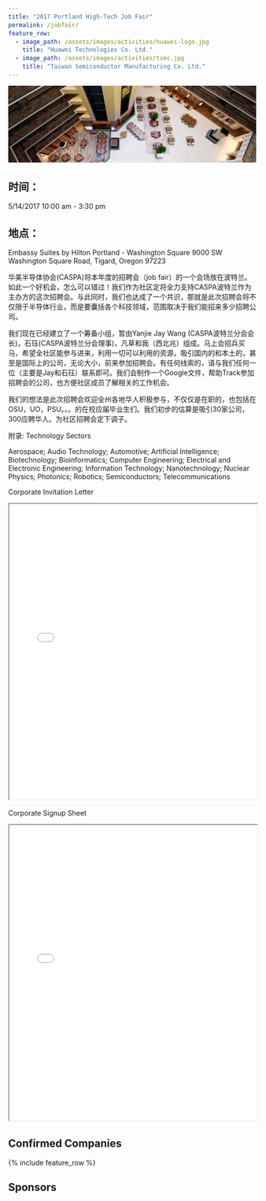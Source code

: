 ```yaml
---
title: "2017 Portland High-Tech Job Fair"
permalink: /jobfair/
feature_row:
  - image_path: /assets/images/activities/huawei-logo.jpg
    title: "Huawei Technologies Co. Ltd."
  - image_path: /assets/images/activities/tsmc.jpg
    title: "Taiwan Semiconductor Manufacturing Co. Ltd."
---
```

<p><img src="/assets/images/activities/embassysuite.jpg"></p>

## 时间：
5/14/2017 10:00 am - 3:30 pm

## 地点：
Embassy Suites by Hilton Portland - Washington Square
9000 SW Washington Square Road, Tigard, Oregon 97223

华美半导体协会(CASPA)将本年度的招聘会（job fair）的一个会场放在波特兰。如此一个好机会，怎么可以错过！我们作为社区定将全力支持CASPA波特兰作为主办方的这次招聘会。与此同时，我们也达成了一个共识，那就是此次招聘会将不仅限于半导体行业，而是要囊括各个科技领域，范围取决于我们能招来多少招聘公司。

我们现在已经建立了一个筹备小组，暂由Yanjie Jay Wang (CASPA波特兰分会会长)，石珏(CASPA波特兰分会理事)，凡草和我（西北兆）组成。马上会招兵买马，希望全社区能参与进来，利用一切可以利用的资源，吸引国内的和本土的，甚至是国际上的公司，无论大小，前来参加招聘会。有任何线索的，请与我们任何一位（主要是Jay和石珏）联系即可。我们会制作一个Google文件，帮助Track参加招聘会的公司，也方便社区成员了解相关的工作机会。

我们的想法是此次招聘会欢迎全州各地华人积极参与，不仅仅是在职的，也包括在OSU，UO，PSU。。。的在校应届毕业生们。我们初步的估算是吸引30家公司，300应聘华人。为社区招聘会定下调子。

附录: Technology Sectors

Aerospace;
Audio Technology;
Automotive;
Artificial Intelligence;
Biotechnology;
Bioinformatics;
Computer Engineering;
Electrical and Electronic Engineering;
Information Technology;
Nanotechnology;
Nuclear Physics;
Photonics;
Robotics;
Semiconductors;
Telecommunications

Corporate Invitation Letter
<iframe src="{{ site.url }}/assets/pdf/2017-Portland_CASPA_OCCjobfair+final317.pdf" style="width: 100%; height: 600px"></iframe>

Corporate Signup Sheet
<iframe src="{{ site.url }}/assets/pdf/2017_Portland_CASPA_Job_Fair_Company_Signup_Sheet+final.pdf" style="width: 100%; height: 600px"></iframe>

## Confirmed Companies

{% include feature_row %}

## Sponsors

